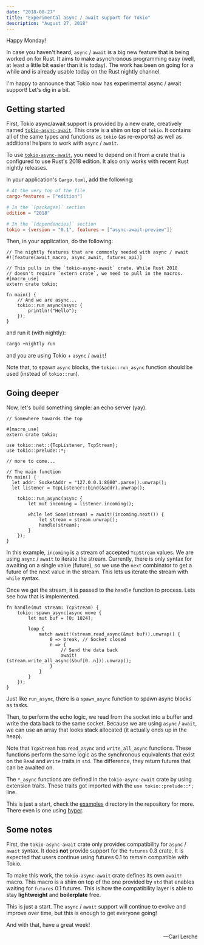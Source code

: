 ```yaml
---
date: "2018-08-27"
title: "Experimental async / await support for Tokio"
description: "August 27, 2018"
---
```


Happy Monday!

In case you haven't heard, `async` / `await` is a big new feature that is being
worked on for Rust. It aims to make asynchronous programming easy (well, at
least a little bit easier than it is today). The work has been on going for a
while and is already usable today on the Rust nightly channel.

I'm happy to announce that Tokio now has experimental async / await support!
Let's dig in a bit.

## Getting started

First, Tokio async/await support is provided by a new crate, creatively named
[`tokio-async-await`]. This crate is a shim on top of `tokio`. It contains all of
the same types and functions as `tokio` (as re-exports) as well as additional
helpers to work with `async` / `await`.

To use [`tokio-async-await`], you need to depend on it from a crate that is
configured to use Rust's 2018 edition. It also only works with recent Rust
nightly releases.

In your application's `Cargo.toml`, add the following:

```toml
# At the very top of the file
cargo-features = ["edition"]

# In the `[packages]` section
edition = "2018"

# In the `[dependencies]` section
tokio = {version = "0.1", features = ["async-await-preview"]}
```

Then, in your application, do the following:

```rust,ignore
// The nightly features that are commonly needed with async / await
#![feature(await_macro, async_await, futures_api)]

// This pulls in the `tokio-async-await` crate. While Rust 2018
// doesn't require `extern crate`, we need to pull in the macros.
#[macro_use]
extern crate tokio;

fn main() {
    // And we are async...
    tokio::run_async(async {
        println!("Hello");
    });
}
```

and run it (with nightly):

```txt
cargo +nightly run
```

and you are using Tokio + `async` / `await`!

Note that, to spawn `async` blocks, the `tokio::run_async` function should be
used (instead of `tokio::run`).

## Going deeper

Now, let's build something simple: an echo server (yay).

```rust,ignore
// Somewhere towards the top

#[macro_use]
extern crate tokio;

use tokio::net::{TcpListener, TcpStream};
use tokio::prelude::*;

// more to come...

// The main function
fn main() {
  let addr: SocketAddr = "127.0.0.1:8080".parse().unwrap();
  let listener = TcpListener::bind(&addr).unwrap();

    tokio::run_async(async {
        let mut incoming = listener.incoming();

        while let Some(stream) = await!(incoming.next()) {
            let stream = stream.unwrap();
            handle(stream);
        }
    });
}
```

In this example, `incoming` is a stream of accepted `TcpStream` values. We are
using `async` / `await` to iterate the stream. Currently, there is only syntax
for awaiting on a single value (future), so we use the `next` combinator to get
a future of the next value in the stream. This lets us iterate the stream with
`while` syntax.

Once we get the stream, it is passed to the `handle` function to process. Lets
see how that is implemented.

```rust,ignore
fn handle(mut stream: TcpStream) {
    tokio::spawn_async(async move {
        let mut buf = [0; 1024];

        loop {
            match await!(stream.read_async(&mut buf)).unwrap() {
                0 => break, // Socket closed
                n => {
                    // Send the data back
                    await!(stream.write_all_async(&buf[0..n])).unwrap();
                }
            }
        }
    });
}
```

Just like `run_async`, there is a `spawn_async` function to spawn async blocks
as tasks.

Then, to perform the echo logic, we read from the socket into a buffer and
write the data back to the same socket. Because we are using `async` / `await`,
we can use an array that looks stack allocated (it actually ends up in the
heap).

Note that `TcpStream` has `read_async` and `write_all_async` functions. These
functions perform the same logic as the synchronous equivalents that exist on the
`Read` and `Write` traits in `std`. The difference, they return futures that can
be awaited on.

The `*_async` functions are defined in the `tokio-async-await` crate by using
extension traits. These traits got imported with the `use tokio::prelude::*;`
line.

This is just a start, check the [examples] directory in the repository for more.
There even is one using [hyper].

## Some notes

First, the `tokio-async-await` crate only provides compatibility for `async` /
`await` syntax. It does **not** provide support for the `futures` 0.3 crate. It
is expected that users continue using futures 0.1 to remain compatible with
Tokio.

To make this work, the `tokio-async-await` crate defines its own `await!` macro.
This macro is a shim on top of the one provided by `std` that enables waiting
for `futures` 0.1 futures. This is how the compatibility layer is able to stay
**lightweight** and **boilerplate** free.

This is just a start. The `async` / `await` support will continue to evolve and
improve over time, but this is enough to get everyone going!

And with that, have a great week!

<div style="text-align:right">&mdash;Carl Lerche</div>

[`tokio-async-await`]: https://crates.io/crates/tokio-async-await
[examples]: https://github.com/tokio-rs/tokio/blob/master/tokio-async-await/examples
[hyper]: https://github.com/tokio-rs/tokio/blob/master/tokio-async-await/examples/src/hyper.rs
